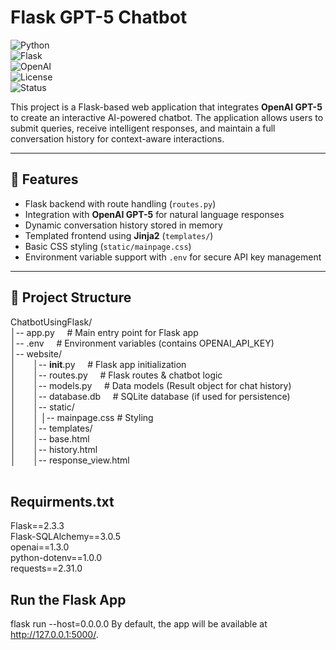 # Flask GPT-5 Chatbot  
![Python](https://img.shields.io/badge/python-3.9%2B-blue.svg)  
![Flask](https://img.shields.io/badge/flask-2.0+-black.svg)  
![OpenAI](https://img.shields.io/badge/OpenAI-GPT--5-412991.svg)  
![License](https://img.shields.io/badge/license-MIT-green.svg)  
![Status](https://img.shields.io/badge/status-active-success.svg)  

This project is a Flask-based web application that integrates **OpenAI GPT-5** to create an interactive AI-powered chatbot. The application allows users to submit queries, receive intelligent responses, and maintain a full conversation history for context-aware interactions.  

---

## 🚀 Features  
- Flask backend with route handling (`routes.py`)  
- Integration with **OpenAI GPT-5** for natural language responses  
- Dynamic conversation history stored in memory  
- Templated frontend using **Jinja2** (`templates/`)  
- Basic CSS styling (`static/mainpage.css`)  
- Environment variable support with `.env` for secure API key management  

---

## 📂 Project Structure  
ChatbotUsingFlask/  <br>
│-- app.py      &nbsp;&nbsp;&nbsp;           # Main entry point for Flask app   <br>
│-- .env        &nbsp;&nbsp;&nbsp;           # Environment variables (contains OPENAI_API_KEY)   <br>
│-- website/   <br>
│&nbsp;&nbsp;&nbsp;&nbsp;&nbsp;&nbsp;    │-- __init__.py &nbsp;&nbsp;&nbsp;       # Flask app initialization   <br>
│&nbsp;&nbsp;&nbsp;&nbsp;&nbsp;&nbsp;    │-- routes.py    &nbsp;&nbsp;&nbsp;     # Flask routes & chatbot logic   <br>
│&nbsp;&nbsp;&nbsp;&nbsp;&nbsp;&nbsp;    │-- models.py    &nbsp;&nbsp;&nbsp;      # Data models (Result object for chat history)   <br>
│&nbsp;&nbsp;&nbsp;&nbsp;&nbsp;&nbsp;    │-- database.db   &nbsp;&nbsp;&nbsp;     # SQLite database (if used for persistence)   <br>
│&nbsp;&nbsp;&nbsp;&nbsp;&nbsp;&nbsp;    │-- static/   <br>
│&nbsp;&nbsp;&nbsp;&nbsp;&nbsp;&nbsp;    │   │-- mainpage.css   # Styling   <br>
│&nbsp;&nbsp;&nbsp;&nbsp;&nbsp;&nbsp;    │-- templates/   <br>
│&nbsp;&nbsp;&nbsp;&nbsp;&nbsp;&nbsp;        │-- base.html   <br>
│&nbsp;&nbsp;&nbsp;&nbsp;&nbsp;&nbsp;        │-- history.html   <br>
│&nbsp;&nbsp;&nbsp;&nbsp;&nbsp;&nbsp;        │-- response_view.html   <br>
<br>

## Requirments.txt
Flask==2.3.3    <br>
Flask-SQLAlchemy==3.0.5   <br>
openai==1.3.0   <br>
python-dotenv==1.0.0   <br>
requests==2.31.0   <br>

## Run the Flask App
flask run --host=0.0.0.0
By default, the app will be available at http://127.0.0.1:5000/.

